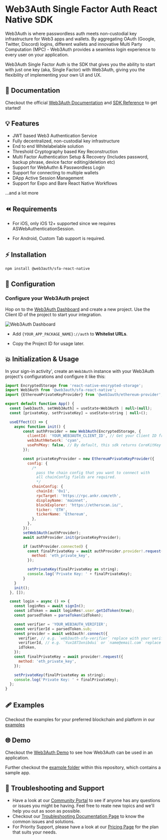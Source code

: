 # Web3Auth Single Factor Auth React Native SDK

Web3Auth is where passwordless auth meets non-custodial key infrastructure for Web3 apps and wallets. By aggregating OAuth (Google, Twitter, Discord) logins, different wallets and innovative Multi Party Computation (MPC) - Web3Auth provides a seamless login experience to every user on your application.

Web3Auth Single Factor Auth is the SDK that gives you the ability to start with just one key (aka, Single Factor) with Web3Auth, giving you the flexibility of implementing your own UI and UX.

## 📖 Documentation

Checkout the official [Web3Auth Documentation](https://web3auth.io/docs) and [SDK Reference](https://web3auth.io/docs/sdk/core-kit/sfa-react-native/) to get started!

## 💡 Features
- JWT based Web3 Authentication Service
- Fully decentralized, non-custodial key infrastructure
- End to end Whitelabelable solution
- Threshold Cryptography based Key Reconstruction
- Multi Factor Authentication Setup & Recovery (Includes password, backup phrase, device factor editing/deletion etc)
- Support for WebAuthn & Passwordless Login
- Support for connecting to multiple wallets
- DApp Active Session Management
- Support for Expo and Bare React Native Workflows

...and a lot more

## ⏪ Requirements

- For iOS, only iOS 12+ supported since we requires ASWebAuthenticationSession.

- For Android, Custom Tab support is required.

## ⚡ Installation

```sh
npm install @web3auth/sfa-react-native
```

## 🌟 Configuration

### Configure your Web3Auth project

Hop on to the [Web3Auth Dashboard](https://dashboard.web3auth.io/) and create a new project. Use the Client ID of the project to start your integration.

![Web3Auth Dashboard](https://web3auth.io/docs/assets/images/project_plug_n_play-89c39ec42ad993107bb2485b1ce64b89.png)

- Add `{YOUR_APP_PACKAGE_NAME}://auth` to **Whitelist URLs**.

- Copy the Project ID for usage later.

## 💥 Initialization & Usage

In your sign-in activity', create an `Web3Auth` instance with your Web3Auth project's configurations and 
configure it like this:


```js
import EncryptedStorage from 'react-native-encrypted-storage';
import Web3Auth from '@web3auth/sfa-react-native';
import {EthereumPrivateKeyProvider} from '@web3auth/ethereum-provider';

export default function App() {
  const [web3auth, setWeb3Auth] = useState<Web3Auth | null>(null);
  const [privateKey, setPrivateKey] = useState<string | null>();

  useEffect(() => {
    async function init() {
        const authProvider = new Web3Auth(EncryptedStorage, {
          clientId: 'YOUR_WEB3AUTH_CLIENT_ID', // Get your Client ID from Web3Auth Dashboard
          web3AuthNetwork: 'cyan',
          usePnPKey: false, // By default, this sdk returns CoreKitKey
        });

        const privateKeyProvider = new EthereumPrivateKeyProvider({
          config: {
            /*
              pass the chain config that you want to connect with
              all chainConfig fields are required.
              */
            chainConfig: {
              chainId: '0x1',
              rpcTarget: 'https://rpc.ankr.com/eth',
              displayName: 'mainnet',
              blockExplorer: 'https://etherscan.io/',
              ticker: 'ETH',
              tickerName: 'Ethereum',
            },
          },
        });
        setWeb3Auth(authProvider);
        await authProvider.init(privateKeyProvider);

        if (authProvider.connected) {
          const finalPrivateKey = await authProvider.provider!.request({
            method: 'eth_private_key',
          });

          setPrivateKey(finalPrivateKey as string);
          console.log('Private Key: ' + finalPrivateKey);
        }
    }
    init();
  }, []);

  const login = async () => {
    const loginRes = await signIn();
    const idToken = await loginRes!.user.getIdToken(true);
    const parsedToken = parseToken(idToken);

    const verifier = 'YOUR_WEB3AUTH_VERIFIER';
    const verifierId = parsedToken.sub;
    const provider = await web3auth!.connect({
      verifier, // e.g. `web3auth-sfa-verifier` replace with your verifier name, and it has to be on the same network passed in init().
      verifierId, // e.g. `Yux1873xnibdui` or `name@email.com` replace with your verifier id(sub or email)'s value.
      idToken,
    });
    const finalPrivateKey = await provider!.request({
      method: 'eth_private_key',
    });

    setPrivateKey(finalPrivateKey as string);
    console.log('Private Key: ' + finalPrivateKey);
  };
}
```

## 🩹 Examples

Checkout the examples for your preferred blockchain and platform in our [examples](https://web3auth.io/docs/examples)

## 🌐 Demo

Checkout the [Web3Auth Demo](https://demo-app.web3auth.io/) to see how Web3Auth can be used in an application.

Further checkout the [example folder](https://github.com/Web3Auth/sfa-react-native/tree/main/demo/sfarndemo) within this repository, which contains a sample app.

## 💬 Troubleshooting and Support

- Have a look at our [Community Portal](https://community.web3auth.io/) to see if anyone has any questions or issues you might be having. Feel free to reate new topics and we'll help you out as soon as possible.
- Checkout our [Troubleshooting Documentation Page](https://web3auth.io/docs/troubleshooting) to know the common issues and solutions.
- For Priority Support, please have a look at our [Pricing Page](https://web3auth.io/pricing.html) for the plan that suits your needs.
